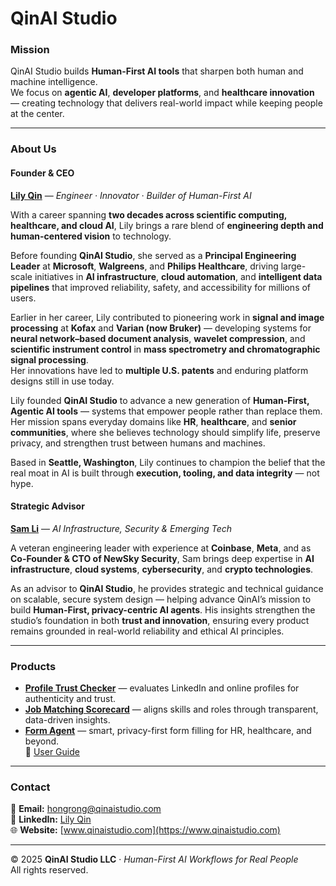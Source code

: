 # QinAI Studio

### **Mission**
QinAI Studio builds **Human-First AI tools** that sharpen both human and machine intelligence.  
We focus on **agentic AI**, **developer platforms**, and **healthcare innovation** — creating technology that delivers real-world impact while keeping people at the center.

---

### **About Us**

#### **Founder & CEO**
[**Lily Qin**](https://www.linkedin.com/in/lily-qin-2312382/) — *Engineer · Innovator · Builder of Human-First AI*

With a career spanning **two decades across scientific computing, healthcare, and cloud AI**, Lily brings a rare blend of **engineering depth and human-centered vision** to technology.  

Before founding **QinAI Studio**, she served as a **Principal Engineering Leader** at **Microsoft**, **Walgreens**, and **Philips Healthcare**, driving large-scale initiatives in **AI infrastructure**, **cloud automation**, and **intelligent data pipelines** that improved reliability, safety, and accessibility for millions of users.  

Earlier in her career, Lily contributed to pioneering work in **signal and image processing** at **Kofax** and **Varian (now Bruker)** — developing systems for **neural network–based document analysis**, **wavelet compression**, and **scientific instrument control** in **mass spectrometry and chromatographic signal processing**.  
Her innovations have led to **multiple U.S. patents** and enduring platform designs still in use today.  

Lily founded **QinAI Studio** to advance a new generation of **Human-First, Agentic AI tools** — systems that empower people rather than replace them.  
Her mission spans everyday domains like **HR**, **healthcare**, and **senior communities**, where she believes technology should simplify life, preserve privacy, and strengthen trust between humans and machines.  

Based in **Seattle, Washington**, Lily continues to champion the belief that the real moat in AI is built through **execution, tooling, and data integrity** — not hype.



#### **Strategic Advisor**
[**Sam Li**](https://www.linkedin.com/in/samsongli/) — *AI Infrastructure, Security & Emerging Tech*  

A veteran engineering leader with experience at **Coinbase**, **Meta**, and as **Co-Founder & CTO of NewSky Security**, Sam brings deep expertise in **AI infrastructure**, **cloud systems**, **cybersecurity**, and **crypto technologies**.  

As an advisor to **QinAI Studio**, he provides strategic and technical guidance on scalable, secure system design — helping advance QinAI’s mission to build **Human-First, privacy-centric AI agents**.  His insights strengthen the studio’s foundation in both **trust and innovation**, ensuring every product remains grounded in real-world reliability and ethical AI principles.

---

### **Products**
- **[Profile Trust Checker](https://qinaistudio-profilechecker.streamlit.app/)** — evaluates LinkedIn and online profiles for authenticity and trust.  
- **[Job Matching Scorecard](https://qinaistudio-jobmatch.streamlit.app/)** — aligns skills and roles through transparent, data-driven insights.  
- **[Form Agent](https://qinaistudio-formagent.streamlit.app/)** — smart, privacy-first form filling for HR, healthcare, and beyond.  
  📘 [User Guide](https://github.com/LilyQin19/qinaistudio.github.io/blob/main/FormAgent_UserGuide.md)

---

### **Contact**
📧 **Email:** [hongrong@qinaistudio.com](mailto:hongrong@qinaistudio.com)  
🔗 **LinkedIn:** [Lily Qin](https://www.linkedin.com/in/lily-qin-2312382/)  
🌐 **Website:** [www.qinaistudio.com](https://www.qinaistudio.com)

---

© 2025 **QinAI Studio LLC** · *Human-First AI Workflows for Real People*  
All rights reserved.
